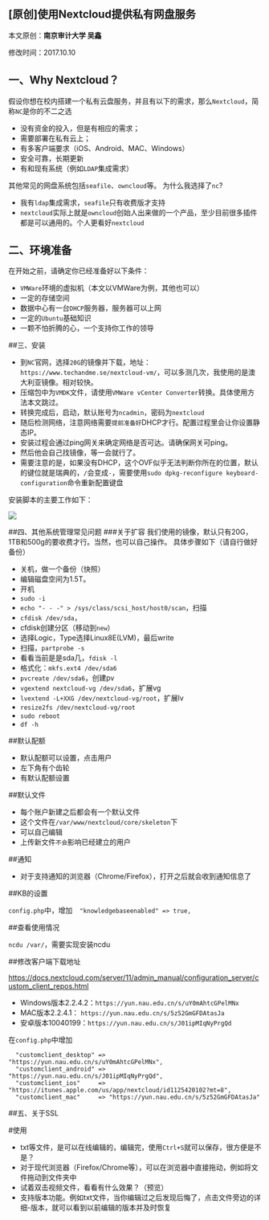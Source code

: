 ## [原创]使用Nextcloud提供私有网盘服务

本文原创：**南京审计大学 吴鑫**

修改时间：2017.10.10

## 一、Why Nextcloud？
假设你想在校内搭建一个私有云盘服务，并且有以下的需求，那么`Nextcloud`，简称`NC`是你的不二之选
- 没有资金的投入，但是有相应的需求；
- 需要部署在私有云上；
- 有多客户端要求（iOS、Android、MAC、Windows）
- 安全可靠，长期更新
- 有和现有系统（例如`LDAP`集成需求）

其他常见的网盘系统包括`seafile`、`owncloud`等。
为什么我选择了`nc`?
- 我有`ldap`集成需求，`seafile`只有收费版才支持
- `nextcloud`实际上就是`owncloud`创始人出来做的一个产品，至少目前很多插件都是可以通用的。个人更看好`nextcloud`



## 二、环境准备
在开始之前，请确定你已经准备好以下条件：
- `VMWare`环境的虚拟机（本文以VMWare为例，其他也可以）
- 一定的存储空间
- 数据中心有一台`DHCP`服务器，服务器可以上网
- 一定的`Ubuntu`基础知识
- 一颗不怕折腾的心，一个支持你工作的领导

##三、安装
- 到`NC`官网，选择`20G`的镜像并下载，地址：`https://www.techandme.se/nextcloud-vm/`，可以多测几次，我使用的是澳大利亚镜像。相对较快。
- 压缩包中为`VMDK`文件，请使用`VMWare vCenter Converter`转换。具体使用方法本文跳过。
- 转换完成后，启动，默认账号为`ncadmin`，密码为`nextcloud`
- 随后检测网络，注意网络需要`提前准备好`DHCP才行。配置过程里会让你设置静态IP。
- 安装过程会通过ping网关来确定网络是否可达。请确保网关可ping。
- 然后他会自己找镜像，等一会就行了。
- 需要注意的是，如果没有DHCP，这个OVF似乎无法判断你所在的位置，默认的键位就是瑞典的，`/`会变成`-`，需要使用`sudo dpkg-reconfigure keyboard-configuration`命令重新配置键盘

安装脚本的主要工作如下：

![](./_image/1485678471943.png)

##四、其他系统管理常见问题
###关于扩容
我们使用的镜像，默认只有20G，1TB和500g的要收费才行。当然，也可以自己操作。
具体步骤如下（请自行做好备份）
- 关机，做一个备份（快照）
- 编辑磁盘空间为1.5T。
- 开机
- `sudo -i`
- `echo "- - -" > /sys/class/scsi_host/host0/scan`，扫描
- `cfdisk /dev/sda`，
- cfdisk创建分区（移动到`new`）
- 选择Logic，Type选择Linux8E(LVM)，最后write
- 扫描，`partprobe -s`
- 看看当前是是sda几，`fdisk -l`
- 格式化：`mkfs.ext4 /dev/sda6`
- `pvcreate /dev/sda6`，创建pv
- `vgextend nextcloud-vg /dev/sda6`，扩展vg
- `lvextend -L+XXG /dev/nextcloud-vg/root`，扩展lv
- `resize2fs /dev/nextcloud-vg/root`
- `sudo reboot`
- `df -h`

##默认配额
- 默认配额可以设置，点击用户
- 左下角有个齿轮
- 有默认配额设置

##默认文件
- 每个账户新建之后都会有一个默认文件
- 这个文件在`/var/www/nextcloud/core/skeleton`下
- 可以自己编辑
- 上传新文件`不会`影响已经建立的用户

##通知
- 对于支持通知的浏览器（Chrome/Firefox），打开之后就会收到通知信息了

##KB的设置

`config.php`中，增加`  "knowledgebaseenabled" => true,`

##查看使用情况

`ncdu /var/`，需要实现安装ncdu

##修改客户端下载地址

https://docs.nextcloud.com/server/11/admin_manual/configuration_server/custom_client_repos.html

- Windows版本2.2.4.2：`https://yun.nau.edu.cn/s/uY0mAhtcGPelMNx`
- MAC版本2.2.4.1： `https://yun.nau.edu.cn/s/5z52GmGFDAtasJa`
- 安卓版本10040199：`https://yun.nau.edu.cn/s/J01ipMIqNyPrgQd`

在`config.php`中增加

```
  "customclient_desktop" => "https://yun.nau.edu.cn/s/uY0mAhtcGPelMNx",
  "customclient_android" => "https://yun.nau.edu.cn/s/J01ipMIqNyPrgQd",
  "customclient_ios"     => "https://itunes.apple.com/us/app/nextcloud/id1125420102?mt=8",
  "customclient_mac"     => "https://yun.nau.edu.cn/s/5z52GmGFDAtasJa"
```
##五、关于SSL


#使用

- txt等文件，是可以在线编辑的，编辑完，使用`Ctrl+S`就可以保存，很方便是不是？
- 对于现代浏览器（Firefox/Chrome等），可以在浏览器中直接拖动，例如将文件拖动到文件夹中
- 试着双击视频文件，看看有什么效果？（预览）
- 支持版本功能。例如txt文件，当你编辑过之后发现后悔了，点击文件旁边的详细-版本，就可以看到以前编辑的版本并及时恢复

